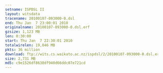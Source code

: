 ```yaml
---
setname: ISPDSL II
layout: witsdata
tracename: 20100107-093000-0.dsl
end: Thu Jan  7 23:00:01 2010
originalname: 20100107-093000-0.dsl.erf
gzsize: 1,123 MB
len: 0:30:00
start: Thu Jan  7 22:30:01 2010
totalwirelen: 19,846 MB
pkts: 36 million
download: ftp://wits.cs.waikato.ac.nz/ispdsl/2/20100107-093000-0.dsl.erf.gz
size: 2,731 MB
md5: c9e1526df8638df940d66ddc07e721cd
---
```

